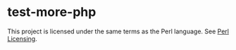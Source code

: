 test-more-php
=============

This project is licensed under the same terms as the Perl language.
See [Perl Licensing](http://dev.perl.org/licenses/).
